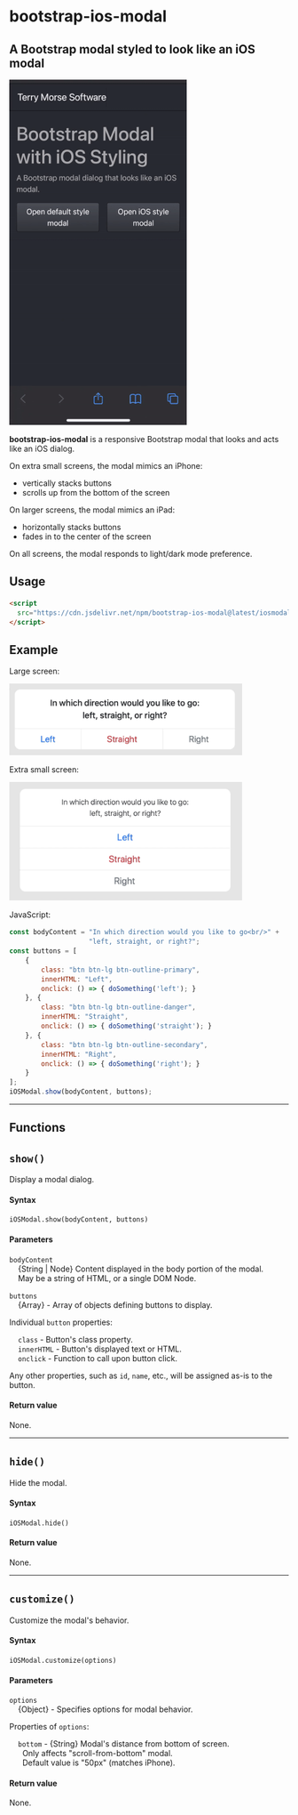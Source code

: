 # bootstrap-ios-modal

A Bootstrap modal styled to look like an iOS modal
---
![ios modal example](docs/iosmodal-iphone-dark-cropped.gif)

**bootstrap-ios-modal** is a responsive Bootstrap modal that looks and
 acts like an iOS dialog.

On extra small screens, the modal mimics an iPhone:
* vertically stacks buttons
* scrolls up from the bottom of the screen

On larger screens, the modal mimics an iPad:
* horizontally stacks buttons
* fades in to the center of the screen

On all screens, the modal responds to light/dark mode preference.

## Usage
```html
<script
  src="https://cdn.jsdelivr.net/npm/bootstrap-ios-modal@latest/iosmodal.js">
</script>
```
## Example

Large screen:

![ios-modal dialog](docs/iosmodal-ipad-dialog-420.png)

Extra small screen:

![ios-modal dialog](docs/iosmodal-iphone-dialog-420.png)

JavaScript:
```js
const bodyContent = "In which direction would you like to go<br/>" +
                    "left, straight, or right?";
const buttons = [
    {
        class: "btn btn-lg btn-outline-primary",
        innerHTML: "Left",
        onclick: () => { doSomething('left'); }
    }, {
        class: "btn btn-lg btn-outline-danger",
        innerHTML: "Straight",
        onclick: () => { doSomething('straight'); }
    }, {
        class: "btn btn-lg btn-outline-secondary",
        innerHTML: "Right",
        onclick: () => { doSomething('right'); }
    }
];
iOSModal.show(bodyContent, buttons);
```
---
## Functions

## `show()` ##
Display a modal dialog.
#### Syntax ####
````
iOSModal.show(bodyContent, buttons)
````
#### Parameters ####
`bodyContent`<br>
&nbsp;&nbsp;&nbsp; {String | Node} Content displayed in the body portion of the modal.<br>
&nbsp;&nbsp;&nbsp; May be a string of HTML, or a single DOM Node.

`buttons`<br>
&nbsp;&nbsp;&nbsp; {Array} - Array of objects defining buttons to display.

Individual `button` properties:<br>

&nbsp;&nbsp;&nbsp; `class` - Button's class property.<br>
&nbsp;&nbsp;&nbsp; `innerHTML` - Button's displayed text or HTML.<br>
&nbsp;&nbsp;&nbsp; `onclick` - Function to call upon button click.<br>

Any other properties, such as `id`, `name`, etc., will be assigned as-is to the button.

#### Return value ####
None.

---
## `hide()` ##
Hide the modal.
#### Syntax ####
````
iOSModal.hide()
````
#### Return value ####
None.

---
## `customize()` ##
Customize the modal's behavior.
#### Syntax ####
````
iOSModal.customize(options)
````
#### Parameters ####
`options`<br>
&nbsp;&nbsp;&nbsp; {Object} - Specifies options for modal behavior.

Properties of `options`:

&nbsp;&nbsp;&nbsp; `bottom` - {String} Modal's distance from bottom of screen.<br>
&nbsp;&nbsp;&nbsp;&nbsp;&nbsp; Only affects "scroll-from-bottom" modal.<br>
&nbsp;&nbsp;&nbsp;&nbsp;&nbsp; Default value is "50px" (matches iPhone).
#### Return value ####
None.



